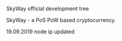 SkyWay official development tree

SkyWay - a PoS PoW based cryptocurrency.

19.09.2019 node ip updated
